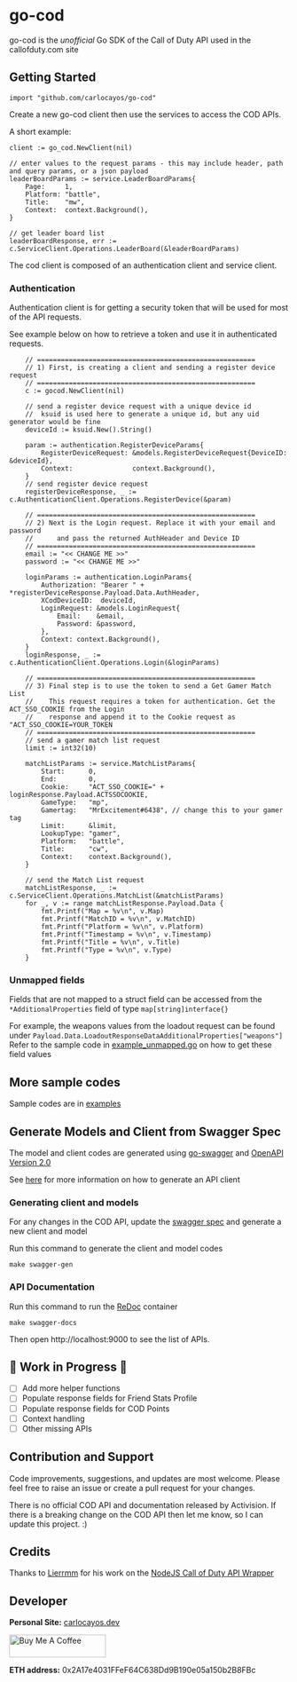# go-cod

go-cod is the _unofficial_ Go SDK of the Call of Duty API used in the callofduty.com site

## Getting Started
```
import "github.com/carlocayos/go-cod"
```

Create a new go-cod client then use the services to access the COD APIs.

A short example:
```
client := go_cod.NewClient(nil)

// enter values to the request params - this may include header, path and query params, or a json payload
leaderBoardParams := service.LeaderBoardParams{
    Page:     1,
    Platform: "battle",
    Title:    "mw",
    Context:  context.Background(),
}

// get leader board list
leaderBoardResponse, err := c.ServiceClient.Operations.LeaderBoard(&leaderBoardParams)
```

The cod client is composed of an authentication client and service client.

### Authentication

Authentication client is for getting a security token that will be used for most of the API requests.

See example below on how to retrieve a token and use it in authenticated requests.

```
	// =======================================================
	// 1) First, is creating a client and sending a register device request
	// =======================================================
	c := gocod.NewClient(nil)

	// send a register device request with a unique device id
	//  ksuid is used here to generate a unique id, but any uid generator would be fine
	deviceId := ksuid.New().String()

	param := authentication.RegisterDeviceParams{
		RegisterDeviceRequest: &models.RegisterDeviceRequest{DeviceID: &deviceId},
		Context:               context.Background(),
	}
	// send register device request
	registerDeviceResponse, _ := c.AuthenticationClient.Operations.RegisterDevice(&param)

	// =======================================================
	// 2) Next is the Login request. Replace it with your email and password
	//      and pass the returned AuthHeader and Device ID
	// =======================================================
	email := "<< CHANGE ME >>"
	password := "<< CHANGE ME >>"

	loginParams := authentication.LoginParams{
		Authorization: "Bearer " + *registerDeviceResponse.Payload.Data.AuthHeader,
		XCodDeviceID:  deviceId,
		LoginRequest: &models.LoginRequest{
			Email:    &email,
			Password: &password,
		},
		Context: context.Background(),
	}
	loginResponse, _ := c.AuthenticationClient.Operations.Login(&loginParams)

	// =======================================================
	// 3) Final step is to use the token to send a Get Gamer Match List
	//    This request requires a token for authentication. Get the ACT_SSO_COOKIE from the Login 
	//    response and append it to the Cookie request as "ACT_SSO_COOKIE=YOUR_TOKEN
	// =======================================================
	// send a gamer match list request
	limit := int32(10)

	matchListParams := service.MatchListParams{
		Start:      0,
		End:        0,
		Cookie:     "ACT_SSO_COOKIE=" + loginResponse.Payload.ACTSSOCOOKIE,
		GameType:   "mp",
		Gamertag:   "MrExcitement#6438", // change this to your gamer tag
		Limit:      &limit,
		LookupType: "gamer",
		Platform:   "battle",
		Title:      "cw",
		Context:    context.Background(),
	}

	// send the Match List request
	matchListResponse, _ := c.ServiceClient.Operations.MatchList(&matchListParams)
	for _, v := range matchListResponse.Payload.Data {
		fmt.Printf("Map = %v\n", v.Map)
		fmt.Printf("MatchID = %v\n", v.MatchID)
		fmt.Printf("Platform = %v\n", v.Platform)
		fmt.Printf("Timestamp = %v\n", v.Timestamp)
		fmt.Printf("Title = %v\n", v.Title)
		fmt.Printf("Type = %v\n", v.Type)
	}
```

### Unmapped fields

Fields that are not mapped to a struct field can be accessed from the `*AdditionalProperties` field of type `map[string]interface{}` 

For example, the weapons values from the loadout request can be found under `Payload.Data.LoadoutResponseDataAdditionalProperties["weapons"]`
Refer to the sample code in [example_unmapped.go](examples/unmapped_fields_loadout/example_unmapped.go) on how to get these field values

## More sample codes

Sample codes are in [examples](examples)

## Generate Models and Client from Swagger Spec

The model and client codes are generated using [go-swagger](https://github.com/go-swagger/go-swagger) and
[OpenAPI Version 2.0](https://swagger.io/specification/v2/)

See [here](https://goswagger.io/generate/client.html) for more information on how to generate an API client

### Generating client and models

For any changes in the COD API, update the [swagger spec](api/specs) and generate a new client and model

Run this command to generate the client and model codes
```shell
make swagger-gen
```

### API Documentation

Run this command to run the [ReDoc](https://github.com/bfirsh/docker-redoc) container
```shell
make swagger-docs
```

Then open http://localhost:9000 to see the list of APIs.

## 🚧 Work in Progress 🚧

- [ ] Add more helper functions
- [ ] Populate response fields for Friend Stats Profile
- [ ] Populate response fields for COD Points
- [ ] Context handling
- [ ] Other missing APIs

## Contribution and Support
Code improvements, suggestions, and updates are most welcome. Please feel free to raise an issue or create a pull
request for your changes.

There is no official COD API and documentation released by Activision. If there is a breaking change on the COD API 
then let me know, so I can update this project. :)

## Credits

Thanks to [Lierrmm](https://github.com/Lierrmm) for his work on the [NodeJS Call of Duty API Wrapper](https://github.com/Lierrmm/Node-CallOfDuty)

## Developer

**Personal Site:** [carlocayos.dev](https://carlocayos.dev)

<a href="https://www.buymeacoffee.com/ccayos" target="_blank"><img src="https://cdn.buymeacoffee.com/buttons/default-orange.png" alt="Buy Me A Coffee" height="41" width="174"></a>

**ETH address:** 0x2A17e4031FFeF64C638Dd9B190e05a150b2B8FBc


